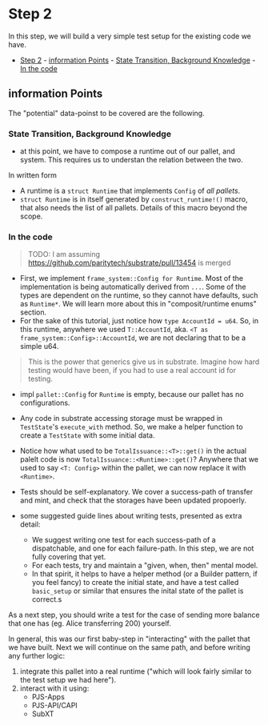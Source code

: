 # Step 2

In this step, we will build a very simple test setup for the existing code we have.

- [Step 2](#step-2) - [information Points](#information-points)
		- [State Transition, Background Knowledge](#state-transition-background-knowledge)
		- [In the code](#in-the-code)


## information Points

 The "potential" data-poinst to be covered are the following.

### State Transition, Background Knowledge

* at this point, we have to compose a runtime out of our pallet, and system. This requires us to
  understan the relation between the two.

In written form

* A runtime is a `struct Runtime` that implements `Config` of *all pallets*.
* `struct Runtime` is in itself generated by `construct_runtime!()` macro, that also needs the list
  of all pallets. Details of this macro beyond the scope.



### In the code

> TODO: I am assuming https://github.com/paritytech/substrate/pull/13454 is merged

* First, we implement `frame_system::Config for Runtime`. Most of the implementation is being
  automatically derived from `...`. Some of the types are dependent on the runtime, so they cannot
  have defaults, such as `Runtime*`. We will learn more about this in "composit/runtime enums"
  section.
* For the sake of this tutorial, just notice how `type AccountId = u64`. So, in this runtime,
  anywhere we used `T::AccountId`, aka. `<T as frame_system::Config>::AccountId`, we are not
  declaring that to be a simple u64.

> This is the power that generics give us in substrate. Imagine how hard testing would have been, if
> you had to use a real account id for testing.

* impl `pallet::Config` for `Runtime` is empty, because our pallet has no configurations.

* Any code in substrate accessing storage must be wrapped in `TestState`'s `execute_with` method.
  So, we make a helper function to create a `TestState` with some initial data.
* Notice how what used to be `TotalIssuance::<T>::get()` in the actual palelt code is now
  `TotalIssuance::<Runtime>::get()`? Anywhere that we used to say `<T: Config>` within the pallet,
  we can now replace it with `<Runtime>`.

* Tests should be self-explanatory. We cover a success-path of transfer and mint, and check that the
  storages have been updated propoerly.

* some suggested guide lines about writing tests, presented as extra detail:
  * We suggest writing one test for each success-path of a dispatchable, and one for each
    failure-path. In this step, we are not fully covering that yet.
  * For each tests, try and maintain a "given, when, then" mental model.
  * In that spirit, it helps to have a helper method (or a Builder pattern, if you feel fancy) to
    create the initial state, and have a test called `basic_setup` or similar that ensures the
    inital state of the pallet is correct.s

As a next step, you should write a test for the case of sending more balance that one has (eg. Alice transferring 200) yourself.

In general, this was our first baby-step in "interacting" with the pallet that we have built. Next we will continue on the same path, and before writing any further logic:

1. integrate this pallet into a real runtime ("which will look fairly similar to the test setup we had here").
2. interact with it using:
   * PJS-Apps
   * PJS-API/CAPI
   * SubXT
